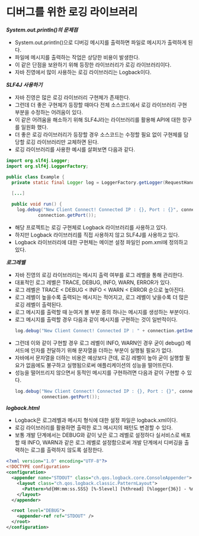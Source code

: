 # 디버그를 위한 로깅 라이브러리
_**System.out.println()의 문제점**_
- System.out.println()으로 디버깅 메시지를 출력하면 파일로 메시지가 출력하게 된다.
- 파일에 메시지를 출력하는 작업은 상당한 비용이 발생한다.
- 이 같은 단점을 보완하기 위해 등장한 라이브러리가 로깅 라이브러리이다.
- 자바 진영에서 많이 사용하는 로깅 라이브러리는 Logback이다.

_**SLF4J 사용하기**_
- 자바 진영은 많은 로깅 라이브러리 구현체가 존재한다.
- 그런데 더 좋은 구현체가 등장할 때마다 전체 소스코드에서 로깅 라이브러리 구현 부분을 수정하는 어려움이 있다.
- 이 같은 어려움을 해소하기 위해 SLF4J라는 라이브러리를 활용해 API에 대한 창구를 일원화 했다.
- 더 좋은 로깅 라이브러리가 등장할 경우 소스코드는 수정할 필요 없이 구현체를 담당할 로깅 라이브러리만 교체하면 된다.
- 로깅 라이브러리를 사용한 예시를 살펴보면 다음과 같다.
```java
import org.slf4j.Logger;
import org.slf4j.LoggerFactory;

public class Example {
  private static final Logger log = LoggerFactory.getLogger(RequestHandler.class);
  
  [...]

  public void run() {
    log.debug("New Client Connect! Connected IP : {}, Port : {}", connection.getInetAddress(),
            connection.getPort());
```
- 해당 프로젝트는 로깅 구현체로 Logback 라이브러리를 사용하고 있다.
- 하지만 Logback 라이브러리를 직접 사용하지 않고 SLF4J를 사용하고 있다.
- Logback 라이브러리에 대한 구현체는 메이븐 설정 파일인 pom.xml에 정의하고 있다.

_**로그레벨**_
- 자바 진영의 로깅 라이브러리는 메시지 출력 여부를 로그 레벨을 통해 관리한다. 
- 대표적인 로그 레벨은 TRACE, DEBUG, INFO, WARN, ERROR가 있다.
- 로그 레벨은 TRACE < DEBUG < INFO < WARN < ERROR 순으로 높아진다.
- 로그 레벨이 높을수록 출력되는 메시지는 적어지고, 로그 레벨이 낮을수록 더 많은 로깅 레벨이 출력된다.
- 로그 메시지를 출력할 때 눈여겨 볼 부분 중의 하나는 메시지를 생성하는 부분이다.
- 로그 메시지를 출력할 경우 다음과 같이 메시지를 구현하는 것이 일반적이다.
  ```java
  log.debug("New Client Connect! Connected IP : " + connection.getInetAddress() + ", Port : " + connection.getPort());
  ```
- 그런데 이와 같이 구현할 경우 로그 레벨이 INFO, WARN인 경우 굳이 debug() 메서드에 인자를 전달하기 위해 문자열을 더하는 부분이 실행될 필요가 없다.
- 자바에서 문자열을 더하는 비용은 예상보다 큰데, 로깅 레벨이 높아 굳이 실행할 필요가 없음에도 불구하고 실행됨으로써 애플리케이션의 성능을 떨어뜨린다.
- 성능을 떨어뜨리지 않으면서 동적인 메시지를 구현하려면 다음과 같이 구현할 수 있다.
  ```java
  log.debug("New Client Connect! Connected IP : {}, Port : {}", connection.getInetAddress(),
            connection.getPort());
  ```
_**logback.html**_
- Logback은 로그레벨과 메시지 형식에 대한 설정 파일은 logback.xml이다. 
- 로깅 라이브러리를 활용하면 출력한 로그 메시지의 패턴도 변경할 수 있다.
- 보통 개발 단계에서는 DEBUG와 같이 낮은 로그 레벨로 설정하다 실서비스로 배포할 때 INFO, WARN과 같은 로그 레벨로 설정함으로써 개발 단계에서 디버깅을 출력하는 로그를 출력하지 않도록 설정한다.
```xml
<?xml version="1.0" encoding="UTF-8"?>
<!DOCTYPE configuration>
<configuration>
  <appender name="STDOUT" class="ch.qos.logback.core.ConsoleAppender">
    <layout class="ch.qos.logback.classic.PatternLayout">
      <Pattern>%d{HH:mm:ss.SSS} [%-5level] [%thread] [%logger{36}] - %m%n</Pattern>
    </layout>
  </appender>

  <root level="DEBUG">
    <appender-ref ref="STDOUT" />
  </root>
</configuration>
```